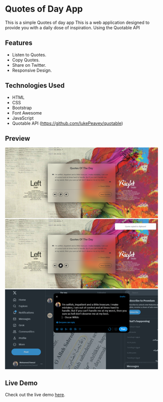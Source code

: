 # Quotes of Day App

This is a simple Quotes of day app This is a web application designed to provide you with a daily dose of inspiration. Using the Quotable API

## Features

- Listen to Quotes.
- Copy Quotes.
- Share on Twitter.
- Responsive Design.

## Technologies Used

- HTML 
- CSS 
- Bootstrap 
- Font Awesome
- JavaScript 
- Quotable API (https://github.com/lukePeavey/quotable)

## Preview

![Preview Image 1](preview/preview1.png)
![Preview Image 2](preview/preview2.png)
![Preview Image 3](preview/preview3.png)

## Live Demo

Check out the live demo [here](https://mohammed-fawzzi.github.io/Quotes-of-day/).
